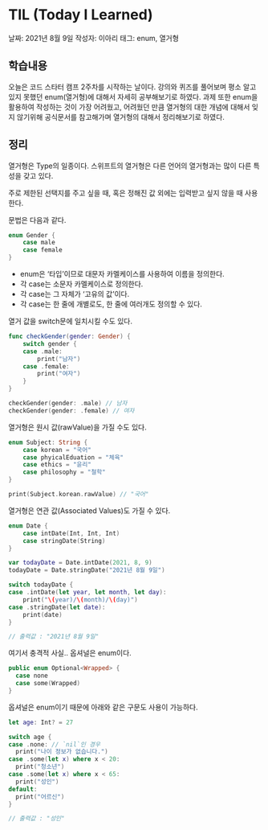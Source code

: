# TIL (Today I Learned)

날짜: 2021년 8월 9일
작성자: 이아리
태그: enum, 열거형

## 학습내용

오늘은 코드 스타터 캠프 2주차를 시작하는 날이다. 강의와 퀴즈를 풀어보며 평소 알고있지 못했던 enum(열거형)에 대해서 자세히 공부해보기로 하였다. 과제 또한 enum을 활용하여 작성하는 것이 가장 어려웠고, 어려웠던 만큼  열거형의 대한 개념에 대해서 잊지 않기위해 공식문서를 참고해가며 열거형의 대해서 정리해보기로 하였다.

## 정리

열거형은 Type의 일종이다. 스위프트의 열거형은 다른 언어의 열거형과는 많이 다른 특성을 갖고 있다.

주로 제한된 선택지를 주고 싶을 때, 혹은 정해진 값 외에는 입력받고 싶지 않을 때 사용한다.

문법은 다음과 같다.

```swift
enum Gender {
    case male
    case female
}
```

- enum은 ‘타입’이므로 대문자 카멜케이스를 사용하여 이름을 정의한다.
- 각 case는 소문자 카멜케이스로 정의한다.
- 각 case는 그 자체가 ‘고유의 값’이다.
- 각 case는 한 줄에 개별로도, 한 줄에 여러개도 정의할 수 있다.

열거 값을 switch문에 일치시킬 수도 있다.

```swift
func checkGender(gender: Gender) {
    switch gender {
    case .male:
        print("남자")
    case .female:
        print("여자")
    }
}

checkGender(gender: .male) // 남자
checkGender(gender: .female) // 여자
```

열거형은 원시 값(rawValue)을 가질 수도 있다.

```swift
enum Subject: String {
    case korean = "국어"
    case phyicalEduation = "체육"
    case ethics = "윤리"
    case philosophy = "철학"
}

print(Subject.korean.rawValue) // "국어"
```

열거형은 연관 값(Associated Values)도 가질 수 있다.

```swift
enum Date {
    case intDate(Int, Int, Int)
    case stringDate(String)
}

var todayDate = Date.intDate(2021, 8, 9)
todayDate = Date.stringDate("2021년 8월 9일")

switch todayDate {
case .intDate(let year, let month, let day):
    print("\(year)/\(month)/\(day)")
case .stringDate(let date):
    print(date)
}

// 출력값 : "2021년 8월 9일"
```

여기서 충격적 사실.. 옵셔널은 enum이다.

```swift
public enum Optional<Wrapped> {
  case none
  case some(Wrapped)
}
```

옵셔널은 enum이기 때문에 아래와 같은 구문도 사용이 가능하다.

```swift
let age: Int? = 27

switch age {
case .none: // `nil`인 경우
  print("나이 정보가 없습니다.")
case .some(let x) where x < 20:
  print("청소년")
case .some(let x) where x < 65:
  print("성인")
default:
  print("어르신")
}

// 출력값 : "성인"
```